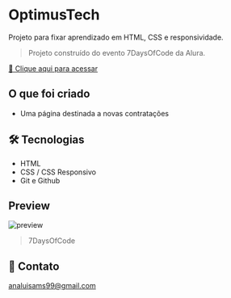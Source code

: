 # OptimusTech

Projeto para fixar aprendizado em HTML, CSS e responsividade. 

> Projeto construído do evento 7DaysOfCode da Alura.

[🔗 Clique aqui para acessar](https://analuisams99.github.io/OptimusTech-HTML-CSS/)

## O que foi criado
 - Uma página destinada a novas contratações 

## 🛠 Tecnologias

- HTML
- CSS / CSS Responsivo
- Git e Github

## Preview
![preview](./assets/preview.png)
> 7DaysOfCode

## 💛 Contato

analuisams99@gmail.com

